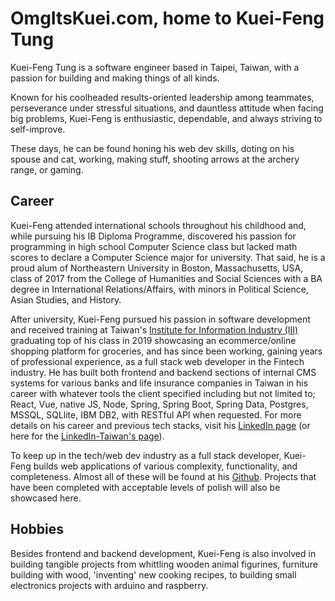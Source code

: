 # OmgItsKuei.com, home to Kuei-Feng Tung

Kuei-Feng Tung is a software engineer based in Taipei, Taiwan, with a passion for building and making things of all kinds. 

Known for his coolheaded results-oriented leadership among teammates, perseverance under stressful situations, and dauntless attitude when facing big problems, Kuei-Feng is enthusiastic, dependable, and always striving to self-improve. 

These days, he can be found honing his web dev skills, doting on his spouse and cat, working, making stuff, shooting arrows at the archery range, or gaming.

## Career

Kuei-Feng attended international schools throughout his childhood and, while pursuing his IB Diploma Programme, discovered his passion for programming in high school Computer Science class but lacked math scores to declare a Computer Science major for university. That said, he is a proud alum of Northeastern University in Boston, Massachusetts, USA, class of 2017 from the College of Humanities and Social Sciences with a BA degree in International Relations/Affairs, with minors in Political Science, Asian Studies, and History. 

After university, Kuei-Feng pursued his passion in software development and received training at Taiwan's [Institute for Information Industry (III)](https://web.iii.org.tw/) graduating top of his class in 2019 showcasing an ecommerce/online shopping platform for groceries, and has since been working, gaining years of professional experience, as a full stack web developer in the Fintech industry. He has built both frontend and backend sections of internal CMS systems for various banks and life insurance companies in Taiwan in his career with whatever tools the client specified including but not limited to; React, Vue, native JS, Node, Spring, Spring Boot, Spring Data, Postgres, MSSQL, SQLlite, IBM DB2, with RESTful API when requested. For more details on his career and previous tech stacks, visit his [LinkedIn page](https://www.linkedin.com/in/kuei-feng-tung/) (or here for the [LinkedIn-Taiwan's page](https://tw.linkedin.com/in/kuei-feng-tung)). 

To keep up in the tech/web dev industry as a full stack developer, Kuei-Feng builds web applications of various complexity, functionality, and completeness. Almost all of these will be found at his [Github](https://github.com/omgitskuei/). Projects that have been completed with acceptable levels of polish will also be showcased here.

## Hobbies

Besides frontend and backend development, Kuei-Feng is also involved in building tangible projects from whittling wooden animal figurines, furniture building with wood, 'inventing' new cooking recipes, to building small electronics projects with arduino and raspberry.
